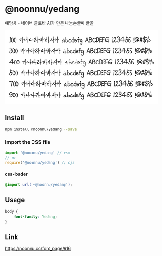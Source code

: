 # @noonnu/yedang

예당체 - 네이버 클로바 AI가 만든 나눔손글씨 글꼴

![example](./example.png)

## Install

```bash
npm install @noonnu/yedang --save
```

### Import the CSS file

```js
import '@noonnu/yedang' // esm
// or
require('@noonnu/yedang') // cjs
```

#### [css-loader](https://github.com/webpack-contrib/css-loader)

```css
@import url('~@noonnu/yedang');
```

## Usage

```css
body {
    font-family: Yedang;
}
```

## Link

https://noonnu.cc/font_page/616

